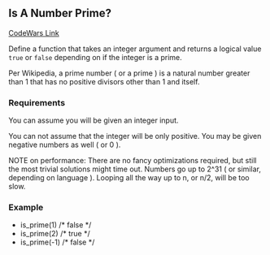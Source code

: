 ## Is A Number Prime?
[CodeWars Link](https://www.codewars.com/kata/5262119038c0985a5b00029f)

Define a function that takes an integer argument and returns a logical
value `true` or `false` depending on if the integer is a prime.

Per Wikipedia, a prime number ( or a prime ) is a natural number greater
than 1 that has no positive divisors other than 1 and itself.

### Requirements

You can assume you will be given an integer input.

You can not assume that the integer will be only positive. You may be
given negative numbers as well ( or 0 ).

NOTE on performance: There are no fancy optimizations required, but
still the most trivial solutions might time out. Numbers go up to 2^31
( or similar, depending on language ). Looping all the way up to n, or
n/2, will be too slow.

### Example
*   is_prime(1)  /* false */
*   is_prime(2)  /* true  */
*   is_prime(-1) /* false */